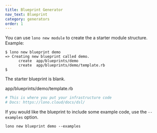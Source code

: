 ```yaml
---
title: Blueprint Generator
nav_text: Blueprint
category: generators
order: 1
---
```


You can use `lono new module` to create the a starter module structure. Example:

    $ lono new blueprint demo
    => Creating new blueprint called demo.
          create  app/blueprints/demo
          create  app/blueprints/demo/template.rb
    $

The starter blueprint is blank.

app/blueprints/demo/template.rb

```ruby
# This is where you put your infrastructure code
# Docs: https://lono.cloud/docs/dsl/
```

If you would like the blueprint to include some example code, use the `--examples` option.

    lono new blueprint demo --examples
